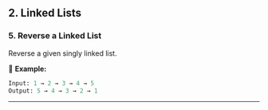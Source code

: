 ## **2. Linked Lists**  

### **5. Reverse a Linked List**  
Reverse a given singly linked list.  

📌 **Example:**  
```python
Input: 1 → 2 → 3 → 4 → 5  
Output: 5 → 4 → 3 → 2 → 1  
```

---
